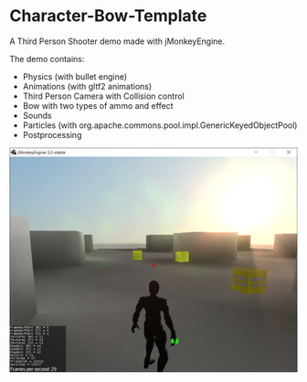 # Character-Bow-Template

A Third Person Shooter demo made with jMonkeyEngine.

The demo contains:

* Physics (with bullet engine)
* Animations (with gltf2 animations)
* Third Person Camera with Collision control
* Bow with two types of ammo and effect
* Sounds
* Particles (with org.apache.commons.pool.impl.GenericKeyedObjectPool)
* Postprocessing

![](media/character-bow-demo-1.jpg)
